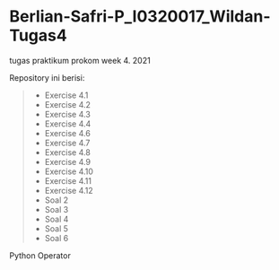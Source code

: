 # Berlian-Safri-P_I0320017_Wildan-Tugas4
tugas praktikum prokom week 4. 2021

Repository ini berisi:
>* Exercise 4.1
>* Exercise 4.2
>* Exercise 4.3
>* Exercise 4.4
>* Exercise 4.6
>* Exercise 4.7
>* Exercise 4.8
>* Exercise 4.9
>* Exercise 4.10
>* Exercise 4.11
>* Exercise 4.12
>* Soal 2
>* Soal 3
>* Soal 4
>* Soal 5
>* Soal 6

Python Operator
